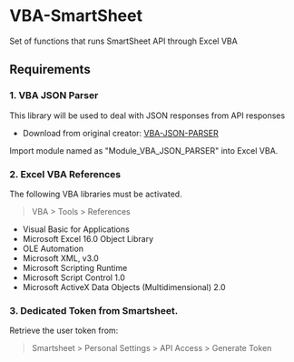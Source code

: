 # VBA-SmartSheet
Set of functions that runs SmartSheet API through Excel VBA

## Requirements
### 1. VBA JSON Parser
This library will be used to deal with JSON responses from API responses
- Download from original creator: [VBA-JSON-PARSER](https://medium.com/swlh/excel-vba-parse-json-easily-c2213f4d8e7a)

Import module named as "Module_VBA_JSON_PARSER" into Excel VBA.
### 2. Excel VBA References
The following VBA libraries must be activated. 
> VBA > Tools > References
- Visual Basic for Applications
- Microsoft Excel 16.0 Object Library
- OLE Automation
- Microsoft XML, v3.0
- Microsoft Scripting Runtime
- Microsoft Script Control 1.0
- Microsoft ActiveX Data Objects (Multidimensional) 2.0 
### 3. Dedicated Token from Smartsheet.
Retrieve the user token from:
> Smartsheet > Personal Settings > API Access > Generate Token
